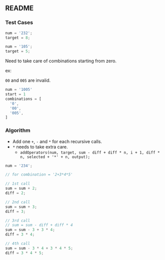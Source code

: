 ## README

### Test Cases

```js
num = '232';
target = 8;

num = '105';
target = 5;
```

Need to take care of combinations starting from zero.

ex:

`00` and `005` are invalid.

<!-- prettier-ignore -->
```js
num = '1005'
start = 1
combinations = [
  '0',
  '00',
  '005',
]
```

### Algorithm

- Add one `+`, `-` and `*` for each recursive calls.
- `*` needs to take extra care.
  - `addOperators(num, target, sum - diff + diff * n, i + 1, diff * n, selected + '*' + n, output);`

```js
num = '234';

// for combination = '2+3*4*5'

// 1st call
sum = sum + 2;
diff = 2;

// 2nd call
sum = sum + 3;
diff = 3;

// 3rd call
// sum = sum - diff + diff * 4
sum = sum - 3 + 3 * 4;
diff = 3 * 4;

// 4th call
sum = sum - 3 * 4 + 3 * 4 * 5;
diff = 3 * 4 * 5;
```
